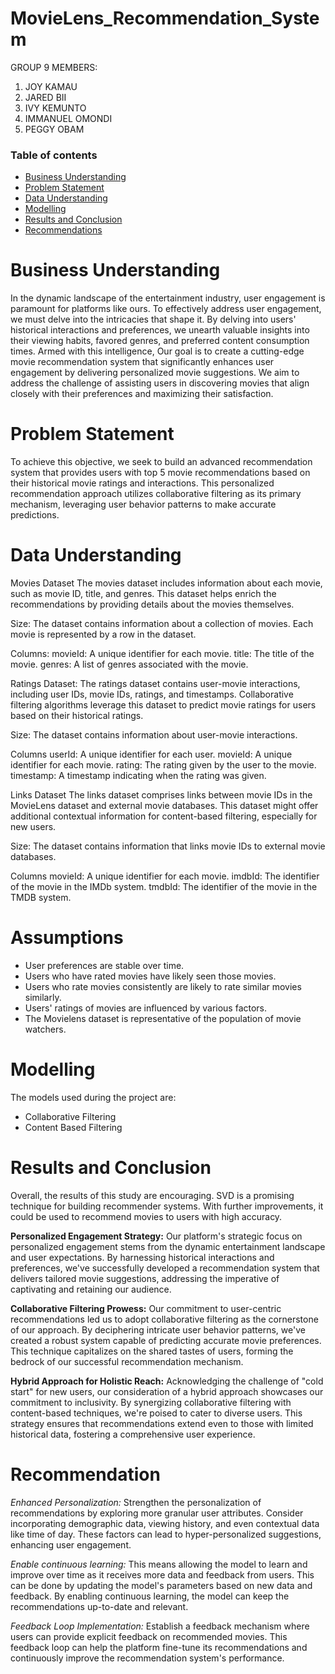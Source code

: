 
# MovieLens_Recommendation_System
GROUP 9 MEMBERS:

1. JOY KAMAU
2. JARED BII
3. IVY KEMUNTO
4. IMMANUEL OMONDI
5. PEGGY OBAM

### Table of contents 
 - [Business Understanding](#Business-Understanding)
 - [Problem Statement](Problem-statement)
 - [Data Understanding](#Data-Understanding)
 - [Modelling](#Modelling)
 - [Results and Conclusion](#Results-and-Conclusion)
 - [Recommendations](#Recommendations)

# Business Understanding
In the dynamic landscape of the entertainment industry, user engagement is paramount for platforms like ours. To effectively address user engagement, we must delve into the intricacies that shape it. By delving into users' historical interactions and preferences, we unearth valuable insights into their viewing habits, favored genres, and preferred content consumption times. Armed with this intelligence, 
Our goal is to create a cutting-edge movie recommendation system that significantly enhances user engagement by delivering personalized movie suggestions. We aim to address the challenge of assisting users in discovering movies that align closely with their preferences and maximizing their satisfaction.

# Problem Statement
To achieve this objective, we seek to build an advanced recommendation system that provides users with top 5 movie recommendations based on their historical movie ratings and interactions. This personalized recommendation approach utilizes collaborative filtering as its primary mechanism, leveraging user behavior patterns to make accurate predictions.

# Data Understanding
Movies Dataset
The movies dataset includes information about each movie, such as movie ID, title, and genres. This dataset helps enrich the recommendations by providing details about the movies themselves.

Size: The dataset contains information about a collection of movies. Each movie is represented by a row in the dataset.

Columns:
movieId: A unique identifier for each movie.
title: The title of the movie.
genres: A list of genres associated with the movie.

Ratings Dataset: The ratings dataset contains user-movie interactions, including user IDs, movie IDs, ratings, and timestamps. Collaborative filtering algorithms leverage this dataset to predict movie ratings for users based on their historical ratings.

Size: The dataset contains information about user-movie interactions.

Columns
userId: A unique identifier for each user.
movieId: A unique identifier for each movie.
rating: The rating given by the user to the movie.
timestamp: A timestamp indicating when the rating was given.

Links Dataset
The links dataset comprises links between movie IDs in the MovieLens dataset and external movie databases. This dataset might offer additional contextual information for content-based filtering, especially for new users.

Size: The dataset contains information that links movie IDs to external movie databases.

Columns
movieId: A unique identifier for each movie.
imdbId: The identifier of the movie in the IMDb system.
tmdbId: The identifier of the movie in the TMDB system.

# Assumptions

- User preferences are stable over time.
- Users who have rated movies have likely seen those movies.
- Users who rate movies consistently are likely to rate similar movies similarly.
- Users' ratings of movies are influenced by various factors.
- The Movielens dataset is representative of the population of movie watchers.

# Modelling
The models used during the project are:
   * Collaborative Filtering
   * Content Based Filtering
     
# Results and Conclusion
Overall, the results of this study are encouraging. SVD is a promising technique for building recommender systems. With further improvements, it could be used to recommend movies to users with high accuracy.

**Personalized Engagement Strategy:** Our platform's strategic focus on personalized engagement stems from the dynamic entertainment landscape and user expectations. By harnessing historical interactions and preferences, we've successfully developed a recommendation system that delivers tailored movie suggestions, addressing the imperative of captivating and retaining our audience.

**Collaborative Filtering Prowess:** Our commitment to user-centric recommendations led us to adopt collaborative filtering as the cornerstone of our approach. By deciphering intricate user behavior patterns, we've created a robust system capable of predicting accurate movie preferences. This technique capitalizes on the shared tastes of users, forming the bedrock of our successful recommendation mechanism.

**Hybrid Approach for Holistic Reach:** Acknowledging the challenge of "cold start" for new users, our consideration of a hybrid approach showcases our commitment to inclusivity. By synergizing collaborative filtering with content-based techniques, we're poised to cater to diverse users. This strategy ensures that recommendations extend even to those with limited historical data, fostering a comprehensive user experience.

# Recommendation
*Enhanced Personalization:* Strengthen the personalization of recommendations by exploring more granular user attributes. Consider incorporating demographic data, viewing history, and even contextual data like time of day. These factors can lead to hyper-personalized suggestions, enhancing user engagement.

*Enable continuous learning:* This means allowing the model to learn and improve over time as it receives more data and feedback from users. This can be done by updating the model's parameters based on new data and feedback. By enabling continuous learning, the model can keep the recommendations up-to-date and relevant.

*Feedback Loop Implementation:* Establish a feedback mechanism where users can provide explicit feedback on recommended movies. This feedback loop can help the platform fine-tune its recommendations and continuously improve the recommendation system's performance.
